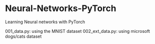 # Neural-Networks-PyTorch
Learning Neural networks with PyTorch

001_data.py: using the MNIST dataset
002_ext_data.py: using microsoft dogs/cats dataset

